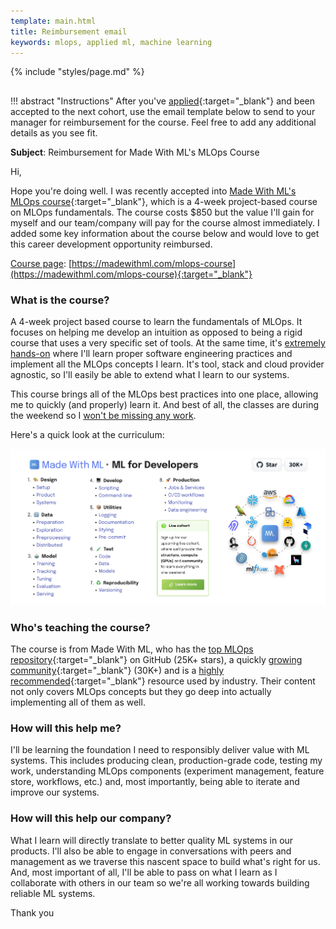 ```yaml
---
template: main.html
title: Reimbursement email
keywords: mlops, applied ml, machine learning
---
```


{% include "styles/page.md" %}

##

!!! abstract "Instructions"
    After you've [applied](https://forms.gle/YeX6oXoSbKNEjXD88){:target="_blank"} and been accepted to the next cohort, use the email template below to send to your manager for reimbursement for the course. Feel free to add any additional details as you see fit.

**Subject**: Reimbursement for Made With ML's MLOps Course

Hi,

Hope you're doing well. I was recently accepted into [Made With ML's MLOps course](https://madewithml.com/mlops-course){:target="_blank"}, which is a 4-week project-based course on MLOps fundamentals. The course costs $850 but the value I'll gain for myself and our team/company will pay for the course almost immediately. I added some key information about the course below and would love to get this career development opportunity reimbursed.

<u>Course page</u>: [https://madewithml.com/mlops-course](https://madewithml.com/mlops-course){:target="_blank"}

### What is the course?

A 4-week project based course to learn the fundamentals of MLOps. It focuses on helping me develop an intuition as opposed to being a rigid course that uses a very specific set of tools. At the same time, it's <u>extremely hands-on</u> where I'll learn proper software engineering practices and implement all the MLOps concepts I learn. It's tool, stack and cloud provider agnostic, so I'll easily be able to extend what I learn to our systems.

This course brings all of the MLOps best practices into one place, allowing me to quickly (and properly) learn it. And best of all, the classes are during the weekend so I <u>won't be missing any work</u>.

Here's a quick look at the curriculum:

<div class="ai-center-all">
    <img width="700" src="/static/images/mlops.png">
</div>

### Who's teaching the course?

The course is from Made With ML, who has the [top MLOps repository](https://github.com/topics/mlops){:target="_blank"} on GitHub (25K+ stars), a quickly [growing community](https://newsletter.madewithml.com/){:target="_blank"} (30K+) and is a [highly recommended](https://youtu.be/VSC7WBFMuZo?t=1000){:target="_blank"} resource used by industry. Their content not only covers MLOps concepts but they go deep into actually implementing all of them as well.

### How will this help me?

I'll be learning the foundation I need to responsibly deliver value with ML systems. This includes producing clean, production-grade code, testing my work, understanding MLOps components (experiment management, feature store, workflows, etc.) and, most importantly, being able to iterate and improve our systems.

### How will this help our company?

What I learn will directly translate to better quality ML systems in our products. I'll also be able to engage in conversations with peers and management as we traverse this nascent space to build what's right for us. And, most important of all, I'll be able to pass on what I learn as I collaborate with others in our team so we're all working towards building reliable ML systems.

Thank you